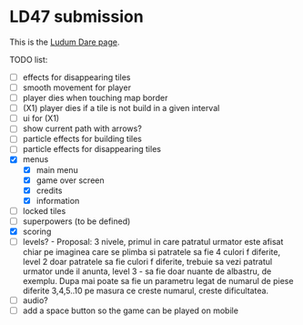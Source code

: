 # LD47 submission

This is the [Ludum Dare page](https://ldjam.com/events/ludum-dare/47/$223139).

TODO list:
 * [ ] effects for disappearing tiles
 * [ ] smooth movement for player
 * [ ] player dies when touching map border
 * [ ] (X1) player dies if a tile is not build in a given interval
 * [ ] ui for (X1)
 * [ ] show current path with arrows?
 * [ ] particle effects for building tiles
 * [ ] particle effects for disappearing tiles
 * [x] menus
   * [x] main menu
   * [x] game over screen
   * [x] credits
   * [x] information
 * [ ] locked tiles
 * [ ] superpowers (to be defined)
 * [x] scoring
 * [ ] levels? - Proposal: 3 nivele, primul in care patratul urmator este afisat chiar pe imaginea care se plimba si patratele sa fie 4 culori f diferite, level 2 doar patratele sa fie culori f diferite, trebuie sa vezi patratul urmator unde il anunta, level 3 - sa fie doar nuante de albastru, de exemplu. Dupa mai poate sa fie un parametru legat de numarul de piese diferite 3,4,5..10 pe masura ce creste numarul, creste dificultatea.
 * [ ] audio?
 * [ ] add a space button so the game can be played on mobile
